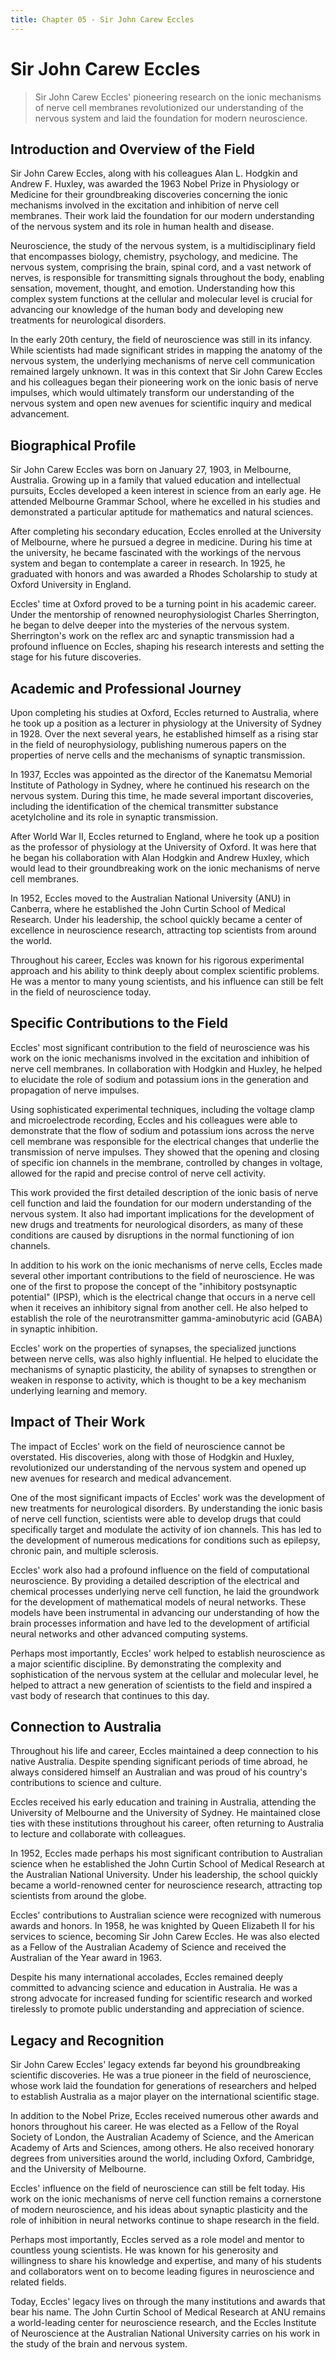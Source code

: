 ```yaml
---
title: Chapter 05 - Sir John Carew Eccles
---
```

# Sir John Carew Eccles

> Sir John Carew Eccles' pioneering research on the ionic mechanisms of nerve cell membranes revolutionized our understanding of the nervous system and laid the foundation for modern neuroscience.

## Introduction and Overview of the Field

Sir John Carew Eccles, along with his colleagues Alan L. Hodgkin and Andrew F. Huxley, was awarded the 1963 Nobel Prize in Physiology or Medicine for their groundbreaking discoveries concerning the ionic mechanisms involved in the excitation and inhibition of nerve cell membranes. Their work laid the foundation for our modern understanding of the nervous system and its role in human health and disease.

Neuroscience, the study of the nervous system, is a multidisciplinary field that encompasses biology, chemistry, psychology, and medicine. The nervous system, comprising the brain, spinal cord, and a vast network of nerves, is responsible for transmitting signals throughout the body, enabling sensation, movement, thought, and emotion. Understanding how this complex system functions at the cellular and molecular level is crucial for advancing our knowledge of the human body and developing new treatments for neurological disorders.

In the early 20th century, the field of neuroscience was still in its infancy. While scientists had made significant strides in mapping the anatomy of the nervous system, the underlying mechanisms of nerve cell communication remained largely unknown. It was in this context that Sir John Carew Eccles and his colleagues began their pioneering work on the ionic basis of nerve impulses, which would ultimately transform our understanding of the nervous system and open new avenues for scientific inquiry and medical advancement.

## Biographical Profile

Sir John Carew Eccles was born on January 27, 1903, in Melbourne, Australia. Growing up in a family that valued education and intellectual pursuits, Eccles developed a keen interest in science from an early age. He attended Melbourne Grammar School, where he excelled in his studies and demonstrated a particular aptitude for mathematics and natural sciences.

After completing his secondary education, Eccles enrolled at the University of Melbourne, where he pursued a degree in medicine. During his time at the university, he became fascinated with the workings of the nervous system and began to contemplate a career in research. In 1925, he graduated with honors and was awarded a Rhodes Scholarship to study at Oxford University in England.

Eccles' time at Oxford proved to be a turning point in his academic career. Under the mentorship of renowned neurophysiologist Charles Sherrington, he began to delve deeper into the mysteries of the nervous system. Sherrington's work on the reflex arc and synaptic transmission had a profound influence on Eccles, shaping his research interests and setting the stage for his future discoveries.

## Academic and Professional Journey

Upon completing his studies at Oxford, Eccles returned to Australia, where he took up a position as a lecturer in physiology at the University of Sydney in 1928. Over the next several years, he established himself as a rising star in the field of neurophysiology, publishing numerous papers on the properties of nerve cells and the mechanisms of synaptic transmission.

In 1937, Eccles was appointed as the director of the Kanematsu Memorial Institute of Pathology in Sydney, where he continued his research on the nervous system. During this time, he made several important discoveries, including the identification of the chemical transmitter substance acetylcholine and its role in synaptic transmission.

After World War II, Eccles returned to England, where he took up a position as the professor of physiology at the University of Oxford. It was here that he began his collaboration with Alan Hodgkin and Andrew Huxley, which would lead to their groundbreaking work on the ionic mechanisms of nerve cell membranes.

In 1952, Eccles moved to the Australian National University (ANU) in Canberra, where he established the John Curtin School of Medical Research. Under his leadership, the school quickly became a center of excellence in neuroscience research, attracting top scientists from around the world.

Throughout his career, Eccles was known for his rigorous experimental approach and his ability to think deeply about complex scientific problems. He was a mentor to many young scientists, and his influence can still be felt in the field of neuroscience today.

## Specific Contributions to the Field

Eccles' most significant contribution to the field of neuroscience was his work on the ionic mechanisms involved in the excitation and inhibition of nerve cell membranes. In collaboration with Hodgkin and Huxley, he helped to elucidate the role of sodium and potassium ions in the generation and propagation of nerve impulses.

Using sophisticated experimental techniques, including the voltage clamp and microelectrode recording, Eccles and his colleagues were able to demonstrate that the flow of sodium and potassium ions across the nerve cell membrane was responsible for the electrical changes that underlie the transmission of nerve impulses. They showed that the opening and closing of specific ion channels in the membrane, controlled by changes in voltage, allowed for the rapid and precise control of nerve cell activity.

This work provided the first detailed description of the ionic basis of nerve cell function and laid the foundation for our modern understanding of the nervous system. It also had important implications for the development of new drugs and treatments for neurological disorders, as many of these conditions are caused by disruptions in the normal functioning of ion channels.

In addition to his work on the ionic mechanisms of nerve cells, Eccles made several other important contributions to the field of neuroscience. He was one of the first to propose the concept of the "inhibitory postsynaptic potential" (IPSP), which is the electrical change that occurs in a nerve cell when it receives an inhibitory signal from another cell. He also helped to establish the role of the neurotransmitter gamma-aminobutyric acid (GABA) in synaptic inhibition.

Eccles' work on the properties of synapses, the specialized junctions between nerve cells, was also highly influential. He helped to elucidate the mechanisms of synaptic plasticity, the ability of synapses to strengthen or weaken in response to activity, which is thought to be a key mechanism underlying learning and memory.

## Impact of Their Work

The impact of Eccles' work on the field of neuroscience cannot be overstated. His discoveries, along with those of Hodgkin and Huxley, revolutionized our understanding of the nervous system and opened up new avenues for research and medical advancement.

One of the most significant impacts of Eccles' work was the development of new treatments for neurological disorders. By understanding the ionic basis of nerve cell function, scientists were able to develop drugs that could specifically target and modulate the activity of ion channels. This has led to the development of numerous medications for conditions such as epilepsy, chronic pain, and multiple sclerosis.

Eccles' work also had a profound influence on the field of computational neuroscience. By providing a detailed description of the electrical and chemical processes underlying nerve cell function, he laid the groundwork for the development of mathematical models of neural networks. These models have been instrumental in advancing our understanding of how the brain processes information and have led to the development of artificial neural networks and other advanced computing systems.

Perhaps most importantly, Eccles' work helped to establish neuroscience as a major scientific discipline. By demonstrating the complexity and sophistication of the nervous system at the cellular and molecular level, he helped to attract a new generation of scientists to the field and inspired a vast body of research that continues to this day.

## Connection to Australia

Throughout his life and career, Eccles maintained a deep connection to his native Australia. Despite spending significant periods of time abroad, he always considered himself an Australian and was proud of his country's contributions to science and culture.

Eccles received his early education and training in Australia, attending the University of Melbourne and the University of Sydney. He maintained close ties with these institutions throughout his career, often returning to Australia to lecture and collaborate with colleagues.

In 1952, Eccles made perhaps his most significant contribution to Australian science when he established the John Curtin School of Medical Research at the Australian National University. Under his leadership, the school quickly became a world-renowned center for neuroscience research, attracting top scientists from around the globe.

Eccles' contributions to Australian science were recognized with numerous awards and honors. In 1958, he was knighted by Queen Elizabeth II for his services to science, becoming Sir John Carew Eccles. He was also elected as a Fellow of the Australian Academy of Science and received the Australian of the Year award in 1963.

Despite his many international accolades, Eccles remained deeply committed to advancing science and education in Australia. He was a strong advocate for increased funding for scientific research and worked tirelessly to promote public understanding and appreciation of science.

## Legacy and Recognition

Sir John Carew Eccles' legacy extends far beyond his groundbreaking scientific discoveries. He was a true pioneer in the field of neuroscience, whose work laid the foundation for generations of researchers and helped to establish Australia as a major player on the international scientific stage.

In addition to the Nobel Prize, Eccles received numerous other awards and honors throughout his career. He was elected as a Fellow of the Royal Society of London, the Australian Academy of Science, and the American Academy of Arts and Sciences, among others. He also received honorary degrees from universities around the world, including Oxford, Cambridge, and the University of Melbourne.

Eccles' influence on the field of neuroscience can still be felt today. His work on the ionic mechanisms of nerve cell function remains a cornerstone of modern neuroscience, and his ideas about synaptic plasticity and the role of inhibition in neural networks continue to shape research in the field.

Perhaps most importantly, Eccles served as a role model and mentor to countless young scientists. He was known for his generosity and willingness to share his knowledge and expertise, and many of his students and collaborators went on to become leading figures in neuroscience and related fields.

Today, Eccles' legacy lives on through the many institutions and awards that bear his name. The John Curtin School of Medical Research at ANU remains a world-leading center for neuroscience research, and the Eccles Institute of Neuroscience at the Australian National University carries on his work in the study of the brain and nervous system.

